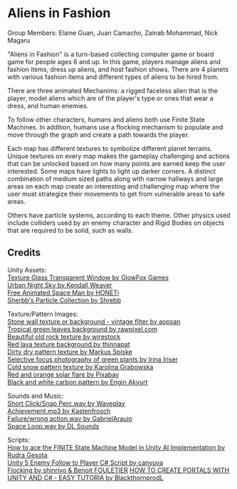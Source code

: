 # Aliens in Fashion
 
Group Members: Elaine Guan, Juan Camacho, Zainab Mohammad, Nick Magaru

"Aliens in Fashion" is a turn-based collecting computer game or board game for people ages 6 and up. In this game, players manage aliens and fashion items, dress up aliens, and host fashion shows. There are 4 planets with various fashion items and different types of aliens to be hired from.

There are three animated Mechanims: a rigged faceless alien that is the player, model aliens which are of the player's type or ones that wear a dress, and human enemies.

To follow other characters, humans and aliens both use Finite State Machines. In addition, humans use a flocking mechanism to populate and move through the graph and create a path towards the player.

Each map has different textures to symbolize different planet terrains. Unique textures on every map makes the gameplay challenging and actions that can be unlocked based on how many points are earned keep the user interested. Some maps have lights to light up darker corners. A distinct combination of medium sized paths along with narrow hallways and large areas on each map create an interesting and challenging map where the user must strategize their movements to get from vulnerable areas to safe areas. 

Others have particle systems, according to each theme. Other physics used include colliders used by an enemy character and Rigid Bodies on objects that are required to be solid, such as walls.

## Credits

Unity Assets:  
<a href="https://assetstore.unity.com/packages/2d/textures-materials/texture-glass-transparent-window-182052">Texture Glass Transparent Window by GlowFox Games</a>  
<a href="https://assetstore.unity.com/publishers/40099">Urban Night Sky by Kendall Weaver</a>  
<a href="https://assetstore.unity.com/packages/3d/characters/humanoids/sci-fi/free-animated-space-man-61548">Free Animated Space Man by HONETi</a>  
<a href="https://assetstore.unity.com/packages/vfx/particles/sherbb-s-particle-collection-170798">Sherbb's Particle Collection by Shrebb</a>  

Texture/Pattern Images:  
<a href="https://www.freepik.com/free-photo/stone-wall-texture-background-vintage-filter_1273893.htm#page=1&query=stone%20pattern&position=42">Stone wall texture or background - vintage filter by aopsan</a>  
<a href="https://www.freepik.com/free-photo/tropical-green-leaves-background_4102585.htm#page=1&query=green%20wall&position=40">Tropical green leaves background by rawpixel.com</a>  
<a href="https://www.freepik.com/free-photo/beautiful-old-rock-texture_13235534.htm#page=5&query=wall+texture&position=16">Beautiful old rock texture by wirestock</a>  
<a href="https://stock.adobe.com/images/red-lava-texture-background/183144766">Red lava texture background by thinnapat</a>  
<a href="https://www.pexels.com/photo/dirty-dry-pattern-texture-2004166/">Dirty dry pattern texture by Markus Spiske</a>  
<a href="https://www.pexels.com/photo/selective-focus-photography-of-green-plants-948099/">Selective focus photography of green plants by Irina Iriser</a>  
<a href="https://www.pexels.com/photo/cold-snow-pattern-texture-6609924/">Cold snow pattern texture by Karolina Grabowska</a>  
<a href="https://www.pexels.com/photo/red-and-orange-solar-flare-73873/">Red and orange solar flare by Pixabay</a>  
<a href="https://www.pexels.com/photo/black-and-white-carbon-pattern-2092075/">Black and white carbon pattern by Engin Akyurt</a> 

Sounds and Music:  
<a href="https://freesound.org/people/old_waveplay/sounds/399934/">Short Click/Snap Perc.wav by Waveplay</a>  
<a href="https://freesound.org/people/Kastenfrosch/sounds/162482/">Achievement.mp3 by Kastenfrosch</a>  
<a href="https://freesound.org/people/GabrielAraujo/sounds/242503/">Failure/wrong action.wav by GabrielAraujo</a>  
<a href="https://www.dl-sounds.com/royalty-free/space-loop/">Space Loop.wav by DL Sounds</a> 

Scripts:  
<a href="https://www.theappguruz.com/blog/ai-implementation-using-finite-state-machine-model">How to ace the FINITE State Machine Model in Unity AI Implementation by Rudra Gesota</a>  
<a href="https://gist.github.com/canyuva/8338f1cf679440f7950313e85718e006">Unity 5 Enemy Follow to Player C# Script by canyuva</a>  
<a href="http://wiki.unity3d.com/index.php?title=Flocking">Flocking by shinriyo & Benoit FOULETIER</a>
<a href="https://www.youtube.com/watch?v=fnBPh35Bwwc">HOW TO CREATE PORTALS WITH UNITY AND C# - EASY TUTORIA by BlackthornprodL</a>
